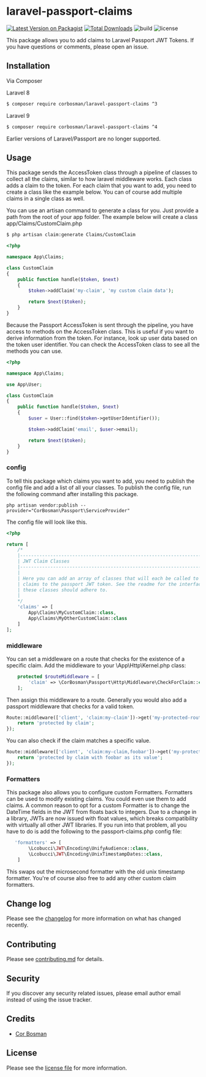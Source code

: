 # laravel-passport-claims

[![Latest Version on Packagist][ico-version]][link-packagist]
[![Total Downloads][ico-downloads]][link-downloads]
![build](https://github.com/corbosman/laravel-passport-claims/workflows/build/badge.svg?branch=master)
![license](https://img.shields.io/packagist/l/corbosman/laravel-passport-claims)

This package allows you to add claims to Laravel Passport JWT Tokens. If you have questions or comments, please open an issue. 

## Installation

Via Composer

Laravel 8 

``` bash
$ composer require corbosman/laravel-passport-claims ^3
```

Laravel 9

``` bash
$ composer require corbosman/laravel-passport-claims ^4
```

Earlier versions of Laravel/Passport are no longer supported.

## Usage

This package sends the AccessToken class through a pipeline of classes to collect all the claims, similar to how laravel middleware works. Each class adds a claim to the token. For each claim that you want to add, you need to create a class like the example below. You can of course add multiple claims in a single class as well. 

You can use an artisan command to generate a class for you. Just provide a path from the root of your app folder. The example below will create a class app/Claims/CustomClaim.php

```bash
$ php artisan claim:generate Claims/CustomClaim
```

```php
<?php

namespace App\Claims;

class CustomClaim
{
    public function handle($token, $next)
    {
        $token->addClaim('my-claim', 'my custom claim data');

        return $next($token);
    }
}
```

Because the Passport AccessToken is sent through the pipeline, you have access to methods on the AccessToken class. This is useful if you want to derive information from the token. For instance, look up user data based on the token user identifier. You can check the AccessToken class to see all the methods you can use. 

```php
<?php

namespace App\Claims;

use App\User;

class CustomClaim
{
    public function handle($token, $next)
    {
        $user = User::find($token->getUserIdentifier());

        $token->addClaim('email', $user->email);

        return $next($token);
    }
}
```

### config

To tell this package which claims you want to add, you need to publish the config file and add a list of all your classes. To publish the config file, run the following command after installing this package. 

```shell
php artisan vendor:publish --provider="CorBosman\Passport\ServiceProvider"
```

The config file will look like this.

```php
<?php

return [
    /*
    |--------------------------------------------------------------------------
    | JWT Claim Classes
    |--------------------------------------------------------------------------
    |
    | Here you can add an array of classes that will each be called to add
    | claims to the passport JWT token. See the readme for the interface that
    | these classes should adhere to.
    |
    */
    'claims' => [
        App\Claims\MyCustomClaim::class,
        App\Claims\MyOtherCustomClaim::class
    ]
];
```

### middleware

You can set a middleware on a route that checks for the existence of a specific claim. Add the middleware to your \App\Http\Kernel.php class:

```php
    protected $routeMiddleware = [
        'claim' => \CorBosman\Passport\Http\Middleware\CheckForClaim::class,
    ];
```

Then assign this middleware to a route. Generally you would also add a passport middleware that checks for a valid token. 

```php
Route::middleware(['client', 'claim:my-claim'])->get('my-protected-route', function () {
    return 'protected by claim';
});
```

You can also check if the claim matches a specific value.

 ```php
 Route::middleware(['client', 'claim:my-claim,foobar'])->get('my-protected-route', function () {
     return 'protected by claim with foobar as its value';
 });
 ```

### Formatters

This package also allows you to configure custom Formatters. Formatters can be used to modify existing claims. You could even use them to add claims. A common reason to opt for a custom Formatter is to change the DateTime fields in the JWT from floats back to integers. Due to a change in a library, JWTs are now issued with float values, which breaks compatibility with virtually all other JWT libraries. If you run into that problem, all you have to do is add the following to the passport-claims.php config file:

```php
   'formatters' => [
        \Lcobucci\JWT\Encoding\UnifyAudience::class,
        \Lcobucci\JWT\Encoding\UnixTimestampDates::class,
    ]
```

This swaps out the microsecond formatter with the old unix timestamp formatter. You're of course also free to add any other custom claim formatters. 


## Change log

Please see the [changelog](changelog.md) for more information on what has changed recently.

## Contributing

Please see [contributing.md](contributing.md) for details.

## Security

If you discover any security related issues, please email author email instead of using the issue tracker.

## Credits

- [Cor Bosman][link-author]

## License

Please see the [license file](license.md) for more information.

[ico-version]: https://img.shields.io/packagist/v/corbosman/laravel-passport-claims.svg?style=flat-square
[ico-downloads]: https://img.shields.io/packagist/dt/corbosman/laravel-passport-claims.svg?style=flat-square
[ico-styleci]: https://styleci.io/repos/12345678/shield

[ico-build]: https://github.com/corbosman/laravel-passport-claims/workflows/laravel-passport-claims/badge.svg

[link-packagist]: https://packagist.org/packages/corbosman/laravel-passport-claims
[link-downloads]: https://packagist.org/packages/corbosman/laravel-passport-claims
[link-styleci]: https://styleci.io/repos/12345678
[link-author]: https://github.com/corbosman
